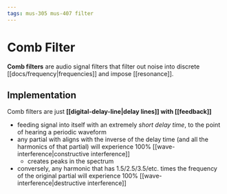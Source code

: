 ```yaml
---
tags: mus-305 mus-407 filter
---
```


# Comb Filter

**Comb filters** are audio signal filters that filter out noise into discrete [[docs/frequency|frequencies]] and impose [[resonance]].

## Implementation

Comb filters are just **[[digital-delay-line|delay lines]] with [[feedback]]**

- feeding signal into itself with an extremely _short delay time_, to the point of hearing a periodic waveform
- any partial with aligns with the inverse of the delay time (and all the harmonics of that partial) will experience 100% [[wave-interference|constructive interference]]
  - creates peaks in the spectrum
- conversely, any harmonic that has 1.5/2.5/3.5/etc. times the frequency of the original partial will experience 100% [[wave-interference|destructive interference]]
